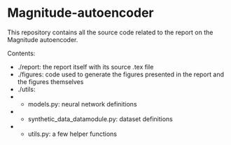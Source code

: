 # Magnitude-autoencoder

This repository contains all the source code related to the report on the Magnitude autoencoder.

Contents:
- ./report: the report itself with its source .tex file
- ./figures: code used to generate the figures presented in the report and the figures themselves
- ./utils:
- - models.py: neural network definitions
- - synthetic_data_datamodule.py: dataset definitions
- - utils.py: a few helper functions
